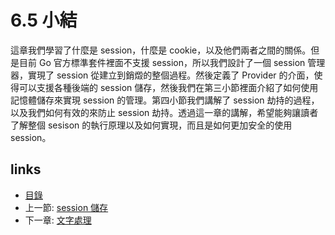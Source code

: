 # 6.5 小結
這章我們學習了什麼是 session，什麼是 cookie，以及他們兩者之間的關係。但是目前 Go 官方標準套件裡面不支援 session，所以我們設計了一個 session 管理器，實現了 session 從建立到銷燬的整個過程。然後定義了 Provider 的介面，使得可以支援各種後端的 session 儲存，然後我們在第三小節裡面介紹了如何使用記憶體儲存來實現 session 的管理。第四小節我們講解了 session 劫持的過程，以及我們如何有效的來防止 session 劫持。透過這一章的講解，希望能夠讓讀者了解整個 sesison 的執行原理以及如何實現，而且是如何更加安全的使用 session。
## links
   * [目錄](<preface.md>)
   * 上一節: [session 儲存](<06.4.md>)
   * 下一章: [文字處理](<07.0.md>)
